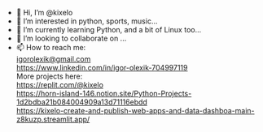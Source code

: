- 👋 Hi, I’m @kixelo
- 👀 I’m interested in python, sports, music...
- 🌱 I’m currently learning Python, and a bit of Linux too...
- 💞️ I’m looking to collaborate on ...
- 📫 How to reach me: <br>
 igorolexik@gmail.com <br>
 https://www.linkedin.com/in/igor-olexik-704997119 <br>
 More projects here: <br>
 https://replit.com/@kixelo <br>
 https://horn-island-146.notion.site/Python-Projects-1d2bdba21b084004909a13d71116ebdd <br>
 https://kixelo-create-and-publish-web-apps-and-data-dashboa-main-z8kuzp.streamlit.app/ <br>

<!---
kixelo/kixelo is a ✨ special ✨ repository because its `README.md` (this file) appears on your GitHub profile.
You can click the Preview link to take a look at your changes.
--->
